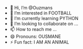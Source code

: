 - 👋 Hi, I’m @Ouzmans
- 👀 I’m interested in FOOTBALL
- 🌱 I’m currently learning PYTHON
- 💞️ I’m looking to collaborate on ...
- 📫 How to reach me ...
- 😄 Pronouns: OUSMANE
- ⚡ Fun fact: I AM AN ANIMAL

<!---
Ouzmans/Ouzmans is a ✨ special ✨ repository because its `README.md` (this file) appears on your GitHub profile.
You can click the Preview link to take a look at your changes.
--->
